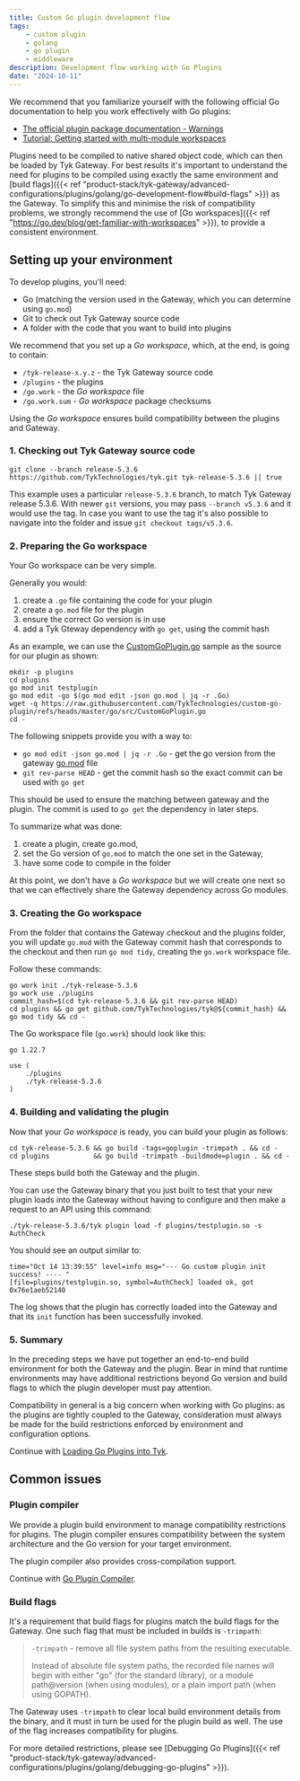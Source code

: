 ```yaml
---
title: Custom Go plugin development flow
tags:
    - custom plugin
    - golang
    - go plugin
    - middleware
description: Development flow working with Go Plugins
date: "2024-10-11"
---
```


We recommend that you familiarize yourself with the following official Go documentation to help you work effectively with Go plugins:

- [The official plugin package documentation - Warnings](https://pkg.go.dev/plugin)
- [Tutorial: Getting started with multi-module workspaces](https://go.dev/doc/tutorial/workspaces)

Plugins need to be compiled to native shared object code, which can then be loaded by Tyk Gateway. For best results it's important to understand the need for plugins to be compiled using exactly the same environment and [build flags]({{< ref "product-stack/tyk-gateway/advanced-configurations/plugins/golang/go-development-flow#build-flags" >}}) as the Gateway. To simplify this and minimise the risk of compatibility problems, we strongly recommend the use of  [Go workspaces]({{< ref "https://go.dev/blog/get-familiar-with-workspaces" >}}), to provide a consistent environment.

## Setting up your environment

To develop plugins, you'll need:

- Go (matching the version used in the Gateway, which you can determine using `go.mod`)
- Git to check out Tyk Gateway source code
- A folder with the code that you want to build into plugins

We recommend that you set up a *Go workspace*, which, at the end, is going to contain:

- `/tyk-release-x.y.z` - the Tyk Gateway source code
- `/plugins` - the plugins
- `/go.work` - the *Go workspace* file
- `/go.work.sum` - *Go workspace* package checksums

Using the *Go workspace* ensures build compatibility between the plugins and Gateway.

### 1. Checking out Tyk Gateway source code

```
git clone --branch release-5.3.6 https://github.com/TykTechnologies/tyk.git tyk-release-5.3.6 || true
```

This example uses a particular `release-5.3.6` branch, to match Tyk Gateway release 5.3.6. With newer `git` versions, you may pass `--branch v5.3.6` and it would use the tag. In case you want to use the tag it's also possible to navigate into the folder and issue `git checkout tags/v5.3.6`.

### 2. Preparing the Go workspace

Your Go workspace can be very simple.

Generally you would:

1. create a `.go` file containing the code for your plugin
2. create a `go.mod` file for the plugin
3. ensure the correct Go version is in use
4. add a Tyk Gteway dependency with `go get`, using the commit hash

As an example, we can use the [CustomGoPlugin.go](https://github.com/TykTechnologies/custom-go-plugin/blob/master/go/src/CustomGoPlugin.go) sample as the source for our plugin as shown:

```
mkdir -p plugins
cd plugins
go mod init testplugin
go mod edit -go $(go mod edit -json go.mod | jq -r .Go)
wget -q https://raw.githubusercontent.com/TykTechnologies/custom-go-plugin/refs/heads/master/go/src/CustomGoPlugin.go
cd -
```

The following snippets provide you with a way to:

- `go mod edit -json go.mod | jq -r .Go` - get the go version from the gateway [go.mod](https://github.com/TykTechnologies/tyk/blob/release-5.3.6/go.mod#L3) file
- `git rev-parse HEAD` - get the commit hash so the exact commit can be used with `go get`

This should be used to ensure the matching between gateway and the plugin. The commit is used to `go get` the dependency in later steps.

To summarize what was done:

1. create a plugin, create go.mod,
2. set the Go version of `go.mod` to match the one set in the Gateway,
3. have some code to compile in the folder

At this point, we don't have a *Go workspace* but we will create one next so that we can effectively share the Gateway dependency across Go modules.

### 3. Creating the Go workspace

From the folder that contains the Gateway checkout and the plugins folder, you will update `go.mod` with the Gateway commit hash that corresponds to the checkout and then run `go mod tidy`, creating the `go.work` workspace file.

Follow these commands:

```
go work init ./tyk-release-5.3.6
go work use ./plugins
commit_hash=$(cd tyk-release-5.3.6 && git rev-parse HEAD)
cd plugins && go get github.com/TykTechnologies/tyk@${commit_hash} && go mod tidy && cd -
```


The Go workspace file (`go.work`) should look like this:

```
go 1.22.7

use (
	./plugins
	./tyk-release-5.3.6
)
```

### 4. Building and validating the plugin

Now that your *Go workspace* is ready, you can build your plugin as follows:

```
cd tyk-release-5.3.6 && go build -tags=goplugin -trimpath . && cd -
cd plugins           && go build -trimpath -buildmode=plugin . && cd -
```

These steps build both the Gateway and the plugin.

You can use the Gateway binary that you just built to test that your new plugin loads into the Gateway without having to configure and then make a request to an API using this command:

```
./tyk-release-5.3.6/tyk plugin load -f plugins/testplugin.so -s AuthCheck
```

You should see an output similar to:

```
time="Oct 14 13:39:55" level=info msg="--- Go custom plugin init success! ---- "
[file=plugins/testplugin.so, symbol=AuthCheck] loaded ok, got 0x76e1aeb52140
```

The log shows that the plugin has correctly loaded into the Gateway and that its `init` function has been successfully invoked.

### 5. Summary

In the preceding steps we have put together an end-to-end build environment for both the Gateway and the plugin. Bear in mind that runtime environments may have additional restrictions beyond Go version and build flags to which the plugin developer must pay attention.

Compatibility in general is a big concern when working with Go plugins: as the plugins are tightly coupled to the Gateway, consideration must always be made for the build restrictions enforced by environment and configuration options.

Continue with [Loading Go Plugins into Tyk](https://tyk.io/docs/product-stack/tyk-gateway/advanced-configurations/plugins/golang/loading-go-plugins/).

## Common issues

### Plugin compiler

We provide a plugin build environment to manage compatibility restrictions for plugins. The plugin compiler ensures compatibility between the system architecture and the Go version for your target environment.

The plugin compiler also provides cross-compilation support.

Continue with [Go Plugin Compiler](https://tyk.io/docs/product-stack/tyk-gateway/advanced-configurations/plugins/golang/go-plugin-compiler/).

### Build flags

It's a requirement that build flags for plugins match the build flags for the Gateway. One such flag that must be included in builds is `-trimpath`:

> `-trimpath` - remove all file system paths from the resulting executable.
>
> Instead of absolute file system paths, the recorded file names will begin with either "go" (for the standard library), or a module path@version (when using modules), or a plain import path (when using GOPATH).

The Gateway uses `-trimpath` to clear local build environment details from the binary, and it must in turn be used for the plugin build as well. The use of the flag increases compatibility for plugins.

For more detailed restrictions, please see [Debugging Go Plugins]({{< ref "product-stack/tyk-gateway/advanced-configurations/plugins/golang/debugging-go-plugins" >}}).
